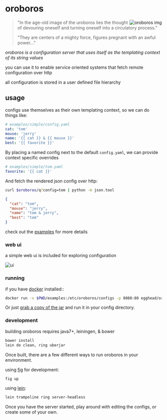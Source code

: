 # oroboros

<img src="http://i.imgur.com/qZl5BBA.jpg"
 alt="oroboros img" title="oroboros" align="right" />

> "In the age-old image of the uroboros lies the thought of devouring oneself and turning oneself into a circulatory process."
> 
> "They are centers of a mighty force, figures pregnant with an awful power…”

*oroboros is a configuration server that uses itself as the templating context of its string values*

you can use it to enable service oriented systems that fetch remote configuration over http

all configuration is stored in a user defined file hierarchy

## usage

configs use themselves as their own templating context, so we can do things like:

~~~yml
# examples/simple/config.yaml
cat: 'tom'
mouse: 'jerry'
name: '{{ cat }} & {{ mouse }}'
best: '{{ favorite }}'
~~~

By placing a named config next to the default `config.yaml`, we can provide context specific overrides

~~~yml
# examples/simple/tom.yaml
favorite: '{{ cat }}'
~~~

And fetch the rendered json config over http:

~~~sh
curl $oroboros/q?config=tom | python -m json.tool
~~~

~~~json
{
  "cat": "tom",
  "mouse": "jerry",
  "name": "tom & jerry",
  "best": "tom"
}
~~~

check out the [examples](examples) for more details

### web ui

a simple web ui is included for exploring configuration

![ui](http://i.imgur.com/dlRTXUD.png)

### running

if you have [docker](https://docker.io) installed::

~~~sh
docker run -v $PWD/examples:/etc/oroboros/configs -p 8080:80 egghead/oroboros
~~~

Or just [grab a copy of the jar](https://github.com/eggsby/oroboros/releases) and run it in your config directory.

### development

building oroboros requires java7+, leiningen, & bower

~~~sh
bower install
lein do clean, ring uberjar
~~~

Once built, there are a few different ways to run oroboros in your environment.

using [fig](http://www.fig.sh/) for development:

~~~sh
fig up
~~~

using [lein](http://leiningen.org/):

~~~sh
lein trampoline ring server-headless
~~~

Once you have the server started, play around with editing the configs, or create some of your own.
